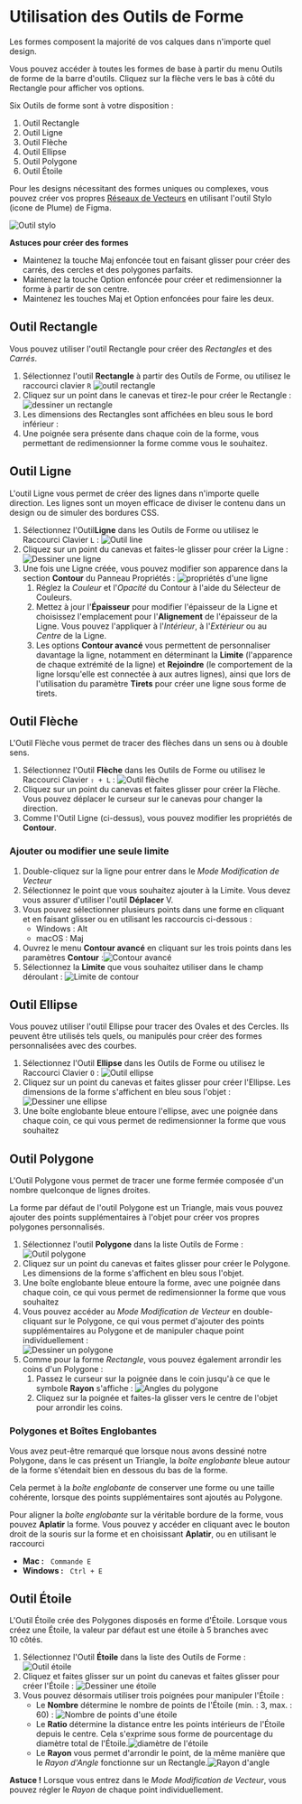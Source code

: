 # Utilisation des Outils de Forme

Les formes composent la majorité de vos calques dans n'importe quel design.

Vous pouvez accéder à toutes les formes de base à partir du menu Outils de forme de la barre d'outils. Cliquez sur la flèche vers le bas à côté du Rectangle pour afficher vos options.

Six Outils de forme sont à votre disposition :

1. Outil Rectangle
2. Outil Ligne
3. Outil Flèche
4. Outil Ellipse
5. Outil Polygone
6. Outil Étoile

Pour les designs nécessitant des formes uniques ou complexes, vous pouvez créer vos propres [Réseaux de Vecteurs](https://help.figma.com/article/63-vector-networks) en utilisant l'outil Stylo (icone de Plume) de Figma.

![Outil stylo](./links/forme-outil-stylo.gif)

**Astuces pour créer des formes**

- Maintenez la touche Maj enfoncée tout en faisant glisser pour créer des carrés, des cercles et des polygones parfaits.
- Maintenez la touche Option enfoncée pour créer et redimensionner la forme à partir de son centre.
- Maintenez les touches Maj et Option enfoncées pour faire les deux.

## Outil Rectangle

Vous pouvez utiliser l'outil Rectangle pour créer des _Rectangles_ et des _Carrés_.

1. Sélectionnez l'outil **Rectangle** à partir des Outils de Forme, ou utilisez le raccourci clavier `R`
![outil rectangle](./links/outil-rectangle.png)
2. Cliquez sur un point dans le canevas et tirez-le pour créer le Rectangle :
  ![dessiner un rectangle](./links/dessiner-rectangle.gif)
3. Les dimensions des Rectangles sont affichées en bleu sous le bord inférieur :
4. Une poignée sera présente dans chaque coin de la forme, vous permettant de redimensionner la forme comme vous le souhaitez.

## Outil Ligne

L'outil Ligne vous permet de créer des lignes dans n'importe quelle direction. Les lignes sont un moyen efficace de diviser le contenu dans un design ou de simuler des bordures CSS.

1. Sélectionnez l'Outil**Ligne** dans les Outils de Forme ou utilisez le Raccourci Clavier `L` :
    ![Outil line](./links/outil-line.png)
2. Cliquez sur un point du canevas et faites-le glisser pour créer la Ligne :
    ![Dessiner une ligne](./links/dessiner-ligne.gif)
3. Une fois une Ligne créée, vous pouvez modifier son apparence dans la section **Contour** du Panneau Propriétés :
    ![propriétés d'une ligne](./links/proprietes-ligne.png)
    1. Réglez la _Couleur_ et l'_Opacité_ du Contour à l'aide du Sélecteur de Couleurs.
    2. Mettez à jour l'**Épaisseur** pour modifier l'épaisseur de la Ligne et choisissez l'emplacement pour l'**Alignement** de l'épaisseur de la Ligne. Vous pouvez l'appliquer à l'_Intérieur_, à l'_Extérieur_ ou au _Centre_ de la Ligne.
    3. Les options **Contour avancé** vous permettent de personnaliser davantage la ligne, notamment en déterminant la **Limite** (l'apparence de chaque extrémité de la ligne) et **Rejoindre** (le comportement de la ligne lorsqu'elle est connectée à aux autres lignes), ainsi que lors de l'utilisation du paramètre **Tirets** pour créer une ligne sous forme de tirets.

## Outil Flèche

L'Outil Flèche vous permet de tracer des flèches dans un sens ou à double sens.

1. Sélectionnez l'Outil **Flèche** dans les Outils de Forme ou utilisez le Raccourci Clavier `⇧ + L` :
    ![Outil flèche](./links/outil-fleche.png)
2. Cliquez sur un point du canevas et faites glisser pour créer la Flèche. Vous pouvez déplacer le curseur sur le canevas pour changer la direction.
3. Comme l'Outil Ligne (ci-dessus), vous pouvez modifier les propriétés de **Contour**.

### Ajouter ou modifier une seule limite

1. Double-cliquez sur la ligne pour entrer dans le _Mode Modification de Vecteur_
2. Sélectionnez le point que vous souhaitez ajouter à la Limite. Vous devez vous assurer d'utiliser l'outil **Déplacer** V.
3. Vous pouvez sélectionner plusieurs points dans une forme en cliquant et en faisant glisser ou en utilisant les raccourcis ci-dessous :
    - Windows : Alt
    - macOS : Maj
4. Ouvrez le menu **Contour avancé** en cliquant sur les trois points dans les paramètres **Contour** :![Contour avancé](./links/contour-avance.png)
5. Sélectionnez la **Limite** que vous souhaitez utiliser dans le champ déroulant : ![Limite de contour](./links/contour-limite.png)

## Outil Ellipse

Vous pouvez utiliser l'outil Ellipse pour tracer des Ovales et des Cercles. Ils peuvent être utilisés tels quels, ou manipulés pour créer des formes personnalisées avec des courbes.

1. Sélectionnez l'Outil **Ellipse** dans les Outils de Forme ou utilisez le Raccourci Clavier `O` :
    ![Outil ellipse](./links/outil-ellipse.png)
2. Cliquez sur un point du canevas et faites glisser pour créer l'Ellipse. Les dimensions de la forme s'affichent en bleu sous l'objet :
    ![Dessiner une ellipse](./links/dessiner-ellipse.gif)
3. Une boîte englobante bleue entoure l'ellipse, avec une poignée dans chaque coin, ce qui vous permet de redimensionner la forme que vous souhaitez

## Outil Polygone

L'Outil Polygone vous permet de tracer une forme fermée composée d'un nombre quelconque de lignes droites.

La forme par défaut de l'outil Polygone est un Triangle, mais vous pouvez ajouter des points supplémentaires à l'objet pour créer vos propres polygones personnalisés.

1. Sélectionnez l'outil **Polygone** dans la liste Outils de Forme :
    ![Outil polygone](./links/outil-polygone.png)
2. Cliquez sur un point du canevas et faites glisser pour créer le Polygone. Les dimensions de la forme s'affichent en bleu sous l'objet.
3. Une boîte englobante bleue entoure la forme, avec une poignée dans chaque coin, ce qui vous permet de redimensionner la forme que vous souhaitez
4. Vous pouvez accéder au _Mode Modification de Vecteur_ en double-cliquant sur le Polygone, ce qui vous permet d'ajouter des points supplémentaires au Polygone et de manipuler chaque point individuellement :  
    ![Dessiner un polygone](./links/dessiner-polygone.gif)
5. Comme pour la forme _Rectangle_, vous pouvez également arrondir les coins d'un Polygone :
    1. Passez le curseur sur la poignée dans le coin jusqu'à ce que le symbole **Rayon** s'affiche : ![Angles du polygone](./links/angles-polygone.png)
    2. Cliquez sur la poignée et faites-la glisser vers le centre de l'objet pour arrondir les coins.

### Polygones et Boîtes Englobantes

Vous avez peut-être remarqué que lorsque nous avons dessiné notre Polygone, dans le cas présent un Triangle, la _boîte englobante_ bleue autour de la forme s'étendait bien en dessous du bas de la forme.

Cela permet à la _boîte englobante_ de conserver une forme ou une taille cohérente, lorsque des points supplémentaires sont ajoutés au Polygone. 
  
Pour aligner la _boîte englobante_ sur la véritable bordure de la forme, vous pouvez **Aplatir** la forme. Vous pouvez y accéder en cliquant avec le bouton droit de la souris sur la forme et en choisissant **Aplatir**, ou en utilisant le raccourci

- **Mac :**   `Commande E`
- **Windows :**   `Ctrl + E`

## Outil Étoile

L'Outil Étoile crée des Polygones disposés en forme d'Étoile. Lorsque vous créez une Étoile, la valeur par défaut est une étoile à 5 branches avec 10 côtés.

1. Sélectionnez l'Outil **Étoile** dans la liste des Outils de Forme : 
    ![Outil étoile](./links/outil-etoile.png)
2. Cliquez et faites glisser sur un point du canevas et faites glisser pour créer l'Étoile :
    ![Dessiner une étoile](./links/dessiner-etoile.gif)
3. Vous pouvez désormais utiliser trois poignées pour manipuler l'Étoile :
    - Le **Nombre** détermine le nombre de points de l'Étoile (min. : 3, max. : 60) : ![Nombre de points d'une étoile](./links/nombre-points.png)
    - Le **Ratio** détermine la distance entre les points intérieurs de l'Étoile depuis le centre. Cela s'exprime sous forme de pourcentage du diamètre total de l'Étoile.![diamètre de l'étoile](./links/diametre-etoile.png)
    - Le **Rayon** vous permet d'arrondir le point, de la même manière que le _Rayon d'Angle_ fonctionne sur un Rectangle.![Rayon d'angle](./links/rayon-angle.png)

**Astuce !** Lorsque vous entrez dans le _Mode Modification de Vecteur_, vous pouvez régler le _Rayon_ de chaque point individuellement.
